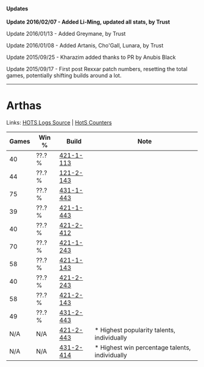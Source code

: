 #### Updates
**Update 2016/02/07 - Added Li-Ming, updated all stats, by Trust**

Update 2016/01/13 - Added Greymane, by Trust

Update 2016/01/08 - Added Artanis, Cho'Gall, Lunara, by Trust

Update 2015/09/25 - Kharazim added thanks to PR by Anubis Black

Update 2015/09/17 - First post Rexxar patch numbers, resetting the total games, potentially shifting builds around a lot.

***

# Arthas

Links: [HOTS Logs Source](https://www.hotslogs.com/Sitewide/HeroDetails?Hero=Arthas) | [HotS Counters](http://hotscounters.com/#/hero/Arthas)

Games  | Win %  | Build     | Note
-----  | -----  | -----     | ----
40     | ??.? % | [421-1-113](http://www.heroesfire.com/hots/talent-calculator/arthas#sDWf) | 
44     | ??.? % | [121-2-143](http://www.heroesfire.com/hots/talent-calculator/arthas#gnLl) | 
75     | ??.? % | [431-1-443](http://www.heroesfire.com/hots/talent-calculator/arthas#sc0J) | 
39     | ??.? % | [421-1-443](http://www.heroesfire.com/hots/talent-calculator/arthas#sDbp) | 
40     | ??.? % | [421-2-412](http://www.heroesfire.com/hots/talent-calculator/arthas#sDqy) | 
70     | ??.? % | [421-1-243](http://www.heroesfire.com/hots/talent-calculator/arthas#sDYh) | 
58     | ??.? % | [421-1-143](http://www.heroesfire.com/hots/talent-calculator/arthas#sDX7) | 
40     | ??.? % | [421-2-243](http://www.heroesfire.com/hots/talent-calculator/arthas#sDoJ) | 
58     | ??.? % | [421-2-143](http://www.heroesfire.com/hots/talent-calculator/arthas#sDml) | 
49     | ??.? % | [431-2-443](http://www.heroesfire.com/hots/talent-calculator/arthas#scFx) | 
N/A    | N/A    | [421-2-443](http://www.heroesfire.com/hots/talent-calculator/arthas#sDrR) | * Highest popularity talents, individually
N/A    | N/A    | [431-2-414](http://www.heroesfire.com/hots/talent-calculator/arthas#scFU) | * Highest win percentage talents, individually
